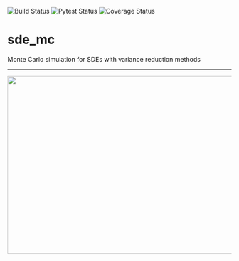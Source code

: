 ![Build Status](https://www.travis-ci.com/Piers14/sde_mc.svg?branch=main)
![Pytest Status](https://github.com/Piers14/sde_mc/workflows/pytesting/badge.svg)
![Coverage Status](https://coveralls.io/repos/github/Piers14/sde_mc/badge.svg?branch=main)

# sde_mc
 Monte Carlo simulation for SDEs with variance reduction methods

---
<p align="center">
  <img width="600" height="400" src="./viz/gbm_paths.gif">
</p>

